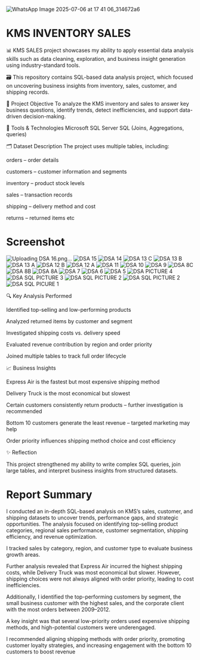 ![WhatsApp Image 2025-07-06 at 17 41 06_314672a6](https://github.com/user-attachments/assets/09e3fad1-7963-4614-ae94-ac871d63003e)
# KMS INVENTORY SALES

📊 KMS SALES project showcases my ability to apply essential data analysis skills such as data cleaning, exploration, and business insight generation using industry-standard tools.

🗃 This repository contains SQL-based data analysis project, which focused on uncovering business insights from inventory, sales, customer, and shipping records.

📌 Project Objective
To analyze the KMS inventory and sales to answer key business questions, identify trends, detect inefficiencies, and support data-driven decision-making.

 🧰 Tools & Technologies
Microsoft SQL Server 
 SQL (Joins,  Aggregations, queries)

🗂 Dataset Description
The project uses multiple tables, including:

orders – order details

customers – customer information and segments

inventory – product stock levels 

sales – transaction records

shipping – delivery method and cost

returns – returned items etc

 
 # Screenshot

![Uploading DSA 16.png…]()
![DSA 15](https://github.com/user-attachments/assets/ff0bf421-74f3-4e6c-972e-13d7b553d602)
![DSA 14](https://github.com/user-attachments/assets/6fdb80c7-49e6-4275-9c74-cec58807c941)
![DSA 13 C](https://github.com/user-attachments/assets/d44c2075-0165-488f-b1a3-81bbb6d53509)
![DSA 13 B](https://github.com/user-attachments/assets/cd5e6829-6e02-451a-819f-158d5b6cd286)
![DSA 13 A](https://github.com/user-attachments/assets/914717f4-05da-4b61-ad9a-200c85076ec6)
![DSA 12 B](https://github.com/user-attachments/assets/283045ab-bc5a-4650-ae26-e14c75210857)
![DSA 12 A](https://github.com/user-attachments/assets/fa15ec8b-f11e-4e08-a538-6493e54f76a8)
![DSA 11](https://github.com/user-attachments/assets/fc62e9b9-6157-4d08-aa9f-8bd30325472f)
![DSA 10](https://github.com/user-attachments/assets/417b81c0-4c33-408c-a768-b5902357a3e8)
![DSA 9](https://github.com/user-attachments/assets/aba0ec86-505a-47af-89e9-ab3ccad73498)
![DSA 8C](https://github.com/user-attachments/assets/d49ed817-091b-4b74-b311-713feea60292)
![DSA 8B](https://github.com/user-attachments/assets/bb0ea5b4-0944-4233-8b0b-e0a088834715)
![DSA 8A](https://github.com/user-attachments/assets/1a910a2e-867e-4b42-81d9-d5d9374d6455)
![DSA 7](https://github.com/user-attachments/assets/186c3c82-129e-468d-b0d3-84e2b9ded31a)
![DSA 6](https://github.com/user-attachments/assets/f480a0b7-6b57-4bfc-b531-4d8e3c4f23c5)
![DSA 5](https://github.com/user-attachments/assets/5cfd3f9a-ebb4-4125-a071-f148083d972e)
![DSA PICTURE 4](https://github.com/user-attachments/assets/9186e361-656f-413b-ad34-4ec58f738288)
![DSA SQL PICTURE 3](https://github.com/user-attachments/assets/9b9c19aa-5cd5-4894-98d4-e2254b4397bd)
![DSA SQL PICTURE 2](https://github.com/user-attachments/assets/39ee8e25-d255-4516-ae93-19f571c4e43e)
![DSA SQL PICTURE 2](https://github.com/user-attachments/assets/4a107f93-c28b-480e-9997-d375e8b575ec)
![DSA SQL PICURE 1](https://github.com/user-attachments/assets/aff05d33-2243-45a3-a2a1-502080f60487)

🔍 Key Analysis Performed

Identified top-selling and low-performing products

Analyzed returned items by customer and segment

Investigated shipping costs vs. delivery speed

Evaluated revenue contribution by region and order priority

Joined multiple tables to track full order lifecycle


📈 Business Insights

Express Air is the fastest but most expensive shipping method

Delivery Truck is the most economical but slowest

Certain customers consistently return products – further investigation is recommended

Bottom 10 customers generate the least revenue – targeted marketing may help

Order priority influences shipping method choice and cost efficiency


✨ Reflection

This project strengthened my ability to write complex SQL queries, join large tables, and interpret business insights from structured datasets.


#  Report Summary

I conducted an in-depth SQL-based analysis on KMS’s sales, customer, and shipping datasets to uncover trends, performance gaps, and strategic opportunities. The analysis focused on identifying top-selling product categories, regional sales performance, customer segmentation, shipping efficiency, and revenue optimization.

 I tracked sales by category, region, and customer type to evaluate business growth areas.

Further analysis revealed that Express Air incurred the highest shipping costs, while Delivery Truck was most economical but slower. However, shipping choices were not always aligned with order priority, leading to cost inefficiencies.

Additionally, I identified the top-performing customers by segment, the small business customer with the highest sales, and the corporate client with the most orders between 2009–2012. 

A key insight was that several low-priority orders used expensive shipping methods, and high-potential customers were underengaged.

I recommended aligning shipping methods with order priority, promoting customer loyalty strategies, and increasing engagement with the bottom 10 customers to boost revenue
